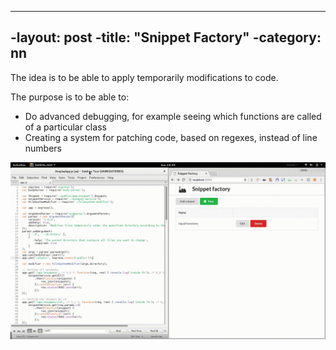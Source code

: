 ----
-layout: post
-title:  "Snippet Factory"
-category: nn
----

The idea is to be able to apply temporarily modifications to code.

The purpose is to be able to:
  * Do advanced debugging, for example seeing which functions are called of a particular class
  * Creating a system for patching code, based on regexes, instead of line numbers

![Showing how it works](https://github.com/jeroendeswaef/snippet-factory/blob/master/doc/snippet-factory.gif)


